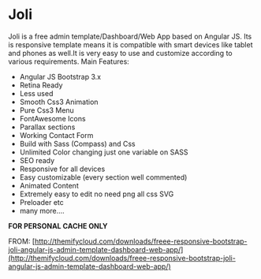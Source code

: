 # Joli

Joli is a free admin template/Dashboard/Web App based on Angular JS. Its is responsive template means it is compatible with smart devices like tablet and phones as well.It is very easy to use and customize according to various requirements. Main Features:

- Angular JS Bootstrap 3.x
- Retina Ready
- Less used
- Smooth Css3 Animation
- Pure Css3 Menu
- FontAwesome Icons
- Parallax sections
- Working Contact Form
- Build with Sass (Compass) and Css
- Unlimited Color changing just one variable on SASS
- SEO ready
- Responsive for all devices
- Easy customizable (every section well commented)
- Animated Content
- Extremely easy to edit no need png all css SVG
- Preloader etc
- many more….

**FOR PERSONAL CACHE ONLY**

FROM: [http://themifycloud.com/downloads/freee-responsive-bootstrap-joli-angular-js-admin-template-dashboard-web-app/](http://themifycloud.com/downloads/freee-responsive-bootstrap-joli-angular-js-admin-template-dashboard-web-app/)
